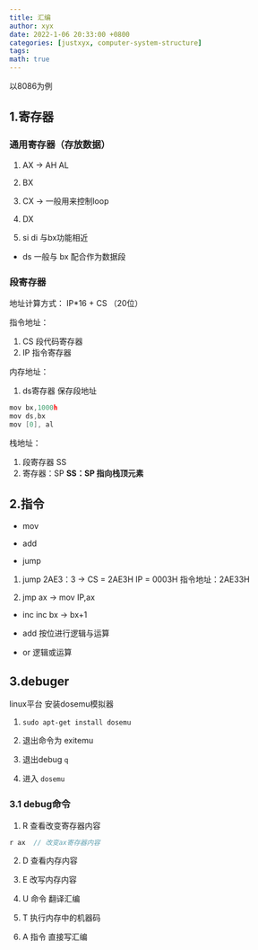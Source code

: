 ```yaml
---
title: 汇编
author: xyx
date: 2022-1-06 20:33:00 +0800
categories: [justxyx, computer-system-structure]
tags: 
math: true
---
```


以8086为例


## 1.寄存器

### 通用寄存器（存放数据）

1. AX   -> AH AL
2. BX
3. CX    ->  一般用来控制loop
4. DX


5. si di  与bx功能相近

- ds 一般与 bx 配合作为数据段




### 段寄存器

地址计算方式： IP*16 + CS （20位）

指令地址：

1. CS 段代码寄存器
2. IP 指令寄存器


内存地址：

1. ds寄存器 保存段地址

```c
mov bx,1000h
mov ds,bx
mov [0], al
```

栈地址：

1. 段寄存器 SS
2. 寄存器：SP
**SS：SP 指向栈顶元素**



## 2.指令

- mov

- add

- jump

1. jump 2AE3：3   ->   CS = 2AE3H IP = 0003H     指令地址：2AE33H

2. jmp ax  ->  mov IP,ax

- inc
    inc bx   ->  bx+1

- add  按位进行逻辑与运算

- or   逻辑或运算



## 3.debuger 

linux平台 安装dosemu模拟器

1. `sudo apt-get install dosemu`



2. 退出命令为 exitemu

3. 退出debug  `q`

4. 进入 `dosemu`

### 3.1 debug命令

1. R  查看改变寄存器内容

```c
r ax  // 改变ax寄存器内容
```

2. D  查看内存内容

3. E 改写内存内容

4. U 命令 翻译汇编

5. T  执行内存中的机器码

6. A 指令 直接写汇编
